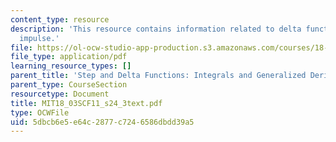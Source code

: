 ```yaml
---
content_type: resource
description: 'This resource contains information related to delta functions: unit
  impulse.'
file: https://ol-ocw-studio-app-production.s3.amazonaws.com/courses/18-03sc-differential-equations-fall-2011/5dbcb6e5e64c2877c7246586dbdd39a5_MIT18_03SCF11_s24_3text.pdf
file_type: application/pdf
learning_resource_types: []
parent_title: 'Step and Delta Functions: Integrals and Generalized Derivatives'
parent_type: CourseSection
resourcetype: Document
title: MIT18_03SCF11_s24_3text.pdf
type: OCWFile
uid: 5dbcb6e5-e64c-2877-c724-6586dbdd39a5
---
```

